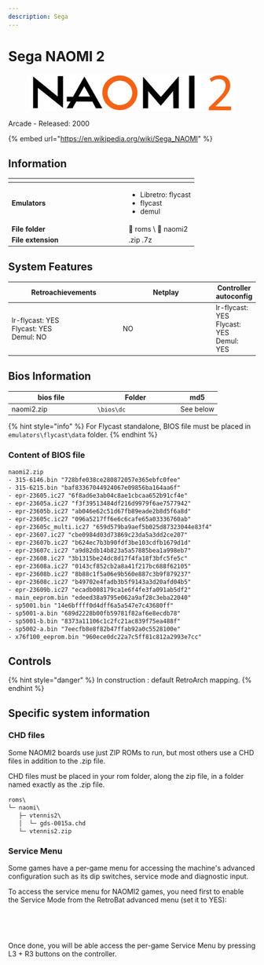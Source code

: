 ```yaml
---
description: Sega
---
```


# Sega NAOMI 2

<div align="left">

<figure><picture><source srcset="https://raw.githubusercontent.com/fabricecaruso/es-theme-carbon/91d85c7849cc550b0cac4e75cb8e0923d3b61b5e/art/logos/naomi2-w.svg" media="(prefers-color-scheme: dark)"><img src="https://raw.githubusercontent.com/fabricecaruso/es-theme-carbon/52ff37c9e265587d006945a2ba695b5a962b3a3d/art/logos/naomi2.svg" alt=""></picture><figcaption></figcaption></figure>

</div>

Arcade - Released: 2000&#x20;

{% embed url="https://en.wikipedia.org/wiki/Sega_NAOMI" %}

## Information

<table data-header-hidden><thead><tr><th width="224"></th><th></th></tr></thead><tbody><tr><td><strong>Emulators</strong></td><td><ul><li>Libretro: flycast</li><li>flycast</li><li>demul</li></ul></td></tr><tr><td><strong>File folder</strong></td><td><span data-gb-custom-inline data-tag="emoji" data-code="1f4c2">📂</span> roms \ <span data-gb-custom-inline data-tag="emoji" data-code="1f4c2">📂</span> naomi2</td></tr><tr><td><strong>File extension</strong></td><td>.zip .7z</td></tr></tbody></table>

## System Features

<table><thead><tr><th width="256">Retroachievements</th><th width="243">Netplay</th><th>Controller autoconfig</th></tr></thead><tbody><tr><td>lr-flycast: YES<br>Flycast: YES<br>Demul: NO</td><td>NO</td><td>lr-flycast: YES<br>Flycast: YES<br>Demul: YES</td></tr></tbody></table>

## Bios Information

<table><thead><tr><th width="160.55555555555557">bios file</th><th width="155">Folder</th><th>md5</th></tr></thead><tbody><tr><td>naomi2.zip</td><td><code>\bios\dc</code></td><td>See below</td></tr></tbody></table>

{% hint style="info" %}
For Flycast standalone, BIOS file must be placed in `emulators\flycast\data` folder.
{% endhint %}

### Content of BIOS file

```
naomi2.zip
- 315-6146.bin "728bfe038ce280872057e365ebfc0fee"
- 315-6215.bin "baf83367044924067e09856ba164aa6f"
- epr-23605.ic27 "6f8ad6e3ab04c8ae1cbcaa652b91cf4e"
- epr-23605a.ic27 "f3f39513484df216d9979f6ae7577942"
- epr-23605b.ic27 "ab046e62c51d67fb89eade2b8d5f6a8d"
- epr-23605c.ic27 "096a5217ff6e6c6cafe65a03336760ab"
- epr-23605c_multi.ic27 "659d579ba9aef5b025d87323044e83f4"
- epr-23607.ic27 "cbe0984d03d73869c23da5a3dd2ce207"
- epr-23607b.ic27 "b624ec7b3b90fdf3be103cdfb1679d1d"
- epr-23607c.ic27 "a9d82db14b823a5a57885bea1a998eb7"
- epr-23608.ic27 "3b1315be24dc8d17f4fa18f3bfc5fe5c"
- epr-23608a.ic27 "0143cf852cb2a8a41f217bc688f62105"
- epr-23608b.ic27 "8b88c1f5a06e9b560e887c3b9f879237"
- epr-23608c.ic27 "b49702e4fadb3b5f9143a3d20afd04b5"
- epr-23609b.ic27 "ecadb008179ca1e6f4fe3fa091ab5df2"
- main_eeprom.bin "edeed38a9795e062a9af28c3eba22040"
- sp5001.bin "14e6bffff0d4dff6a5a547e7c43680ff"
- sp5001-a.bin "689d2228b00fb59781f82af6e8ecdb78"
- sp5001-b.bin "8373a11106c1c2fc21ac839f75ea488f"
- sp5002-a.bin "7eecfb8e8f82b47ffab92a0c5528100e"
- x76f100_eeprom.bin "960ece0dc22a7c5ff81c812a2993e7cc"
```

## Controls

{% hint style="danger" %}
In construction : default RetroArch mapping.
{% endhint %}

## Specific system information

### CHD files

Some NAOMI2 boards use just ZIP ROMs to run, but most others use a CHD files in addition to the .zip file.

CHD files must be placed in your rom folder, along the zip file, in a folder named exactly as the .zip file.

```
roms\
└─ naomi\
   ├─ vtennis2\
   │  └─ gds-0015a.chd
   └─ vtennis2.zip
```

### Service Menu

Some games have a per-game menu for accessing the machine's advanced configuration such as its dip switches, service mode and diagnostic input.

To access the service menu for NAOMI2 games, you need first to enable the Service Mode from the RetroBat advanced menu (set it to YES):

<div align="left">

<figure><img src="https://i.imgur.com/ztsYbF4.png" alt=""><figcaption></figcaption></figure>

</div>

<div align="left">

<figure><img src="https://i.imgur.com/FcFsHjG.png" alt=""><figcaption></figcaption></figure>

</div>

Once done, you will be able access the per-game Service Menu by pressing L3 + R3 buttons on the controller.

